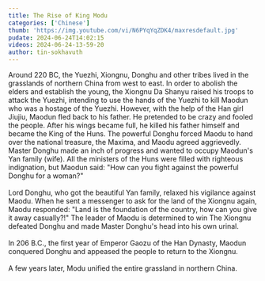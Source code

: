 ```yaml
---
title: The Rise of King Modu
categories: ['Chinese']
thumb: 'https://img.youtube.com/vi/N6PYqYqZDK4/maxresdefault.jpg'
pudate: 2024-06-24T14:02:15
videos: 2024-06-24-13-59-20
author: tin-sokhavuth
---
```

Around 220 BC, the Yuezhi, Xiongnu, Donghu and other tribes lived in the grasslands of northern China from west to east. In order to abolish the elders and establish the young, the Xiongnu Da Shanyu raised his troops to attack the Yuezhi, intending to use the hands of the Yuezhi to kill Maodun who was a hostage of the Yuezhi.
However, with the help of the Han girl Jiujiu, Maodun fled back to his father. He pretended to be crazy and fooled the people. After his wings became full, he killed his father himself and became the King of the Huns.
The powerful Donghu forced Maodu to hand over the national treasure, the Maxima, and Maodu agreed aggrievedly. Master Donghu made an inch of progress and wanted to occupy Maodun's Yan family (wife). All the ministers of the Huns were filled with righteous indignation, but Maodun said: "How can you fight against the powerful Donghu for a woman?"
<br/><br/>
Lord Donghu, who got the beautiful Yan family, relaxed his vigilance against Maodu. When he sent a messenger to ask for the land of the Xiongnu again, Maodu responded: "Land is the foundation of the country, how can you give it away casually?!" The leader of Maodu is determined to win The Xiongnu defeated Donghu and made Master Donghu's head into his own urinal.
<br/><br/>
In 206 B.C., the first year of Emperor Gaozu of the Han Dynasty, Maodun conquered Donghu and appeased the people to return to the Xiongnu.
<br/><br/>
A few years later, Modu unified the entire grassland in northern China.